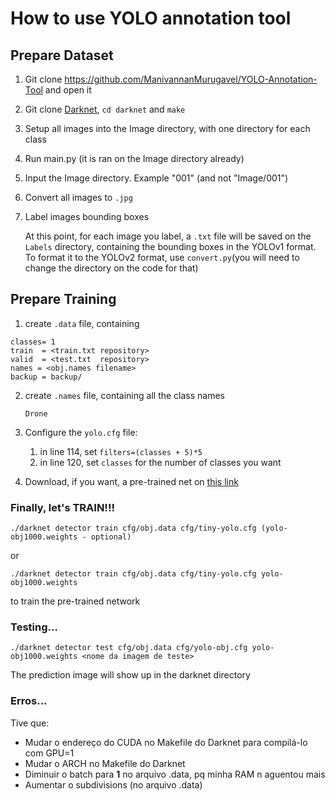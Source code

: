 # How to use YOLO annotation tool

## Prepare Dataset

1. Git clone <https://github.com/ManivannanMurugavel/YOLO-Annotation-Tool> and open it

2. Git clone  [Darknet](https://github.com/AlexeyAB/darknet.gitand), `cd darknet` and `make`

3. Setup all images into the Image directory, with one directory for each class

4. Run main.py (it is ran on the Image directory already)

5. Input the Image directory. Example "001" (and not "Image/001")

6. Convert all images to `.jpg`

7. Label images bounding boxes

   At this point, for each image you label, a `.txt` file will be saved on the `Labels` directory, containing the bounding boxes in the YOLOv1 format. To format it to the YOLOv2 format, use `convert.py`(you will need to change the directory on the code for that)

## Prepare Training

1.  create `.data` file, containing

   ```
   classes= 1  
   train  = <train.txt repository>  
   valid  = <test.txt  repository>
   names = <obj.names filename>  
   backup = backup/
   ```

2. create `.names` file, containing all the class names

   ```
   Drone
   ```

3. Configure the `yolo.cfg` file:

   1. in line 114, set `filters=(classes + 5)*5`
   2. in line 120, set `classes` for the number of classes you want
4.  Download, if you want, a pre-trained net on [this link](https://pjreddie.com/media/files/darknet19_448.conv.23)

### Finally, let's TRAIN!!!

```
./darknet detector train cfg/obj.data cfg/tiny-yolo.cfg (yolo-obj1000.weights - optional)
```
or
```
./darknet detector train cfg/obj.data cfg/tiny-yolo.cfg yolo-obj1000.weights
```
to train the pre-trained network

### Testing...

```
./darknet detector test cfg/obj.data cfg/yolo-obj.cfg yolo-obj1000.weights <nome da imagem de teste>
```

The prediction image will show up in the darknet directory



### Erros...

Tive que:

* Mudar o endereço do CUDA no Makefile do Darknet para compilá-lo com GPU=1
* Mudar o ARCH no Makefile do Darknet
* Diminuir o batch para **1** no arquivo .data, pq minha RAM n aguentou mais
* Aumentar o subdivisions (no arquivo .data) 